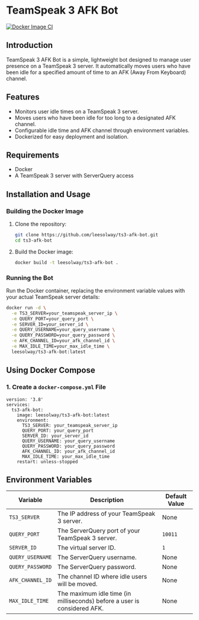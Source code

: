 # TeamSpeak 3 AFK Bot

[![Docker Image CI](https://github.com/leesolway/ts3-afk-bot/actions/workflows/docker-publish.yml/badge.svg?branch=main)](https://github.com/leesolway/ts3-afk-bot/actions/workflows/docker-publish.yml)

## Introduction
TeamSpeak 3 AFK Bot is a simple, lightweight bot designed to manage user presence on a TeamSpeak 3 server. It automatically moves users who have been idle for a specified amount of time to an AFK (Away From Keyboard) channel.

## Features
- Monitors user idle times on a TeamSpeak 3 server.
- Moves users who have been idle for too long to a designated AFK channel.
- Configurable idle time and AFK channel through environment variables.
- Dockerized for easy deployment and isolation.

## Requirements
- Docker
- A TeamSpeak 3 server with ServerQuery access

## Installation and Usage

### Building the Docker Image
1. Clone the repository:
    ```bash
    git clone https://github.com/leesolway/ts3-afk-bot.git
    cd ts3-afk-bot
    ```
2. Build the Docker image:
    ```bash
    docker build -t leesolway/ts3-afk-bot .
    ```

### Running the Bot
Run the Docker container, replacing the environment variable values with your actual TeamSpeak server details:
```bash
docker run -d \
  -e TS3_SERVER=your_teamspeak_server_ip \
  -e QUERY_PORT=your_query_port \
  -e SERVER_ID=your_server_id \
  -e QUERY_USERNAME=your_query_username \
  -e QUERY_PASSWORD=your_query_password \
  -e AFK_CHANNEL_ID=your_afk_channel_id \
  -e MAX_IDLE_TIME=your_max_idle_time \
  leesolway/ts3-afk-bot:latest
```

## Using Docker Compose

### 1. Create a `docker-compose.yml` File

```
version: '3.8'
services:
  ts3-afk-bot:
    image: leesolway/ts3-afk-bot:latest
    environment:
      TS3_SERVER: your_teamspeak_server_ip
      QUERY_PORT: your_query_port
      SERVER_ID: your_server_id
      QUERY_USERNAME: your_query_username
      QUERY_PASSWORD: your_query_password
      AFK_CHANNEL_ID: your_afk_channel_id
      MAX_IDLE_TIME: your_max_idle_time
    restart: unless-stopped
```

## Environment Variables

| Variable        | Description                                          | Default Value |
|-----------------|------------------------------------------------------|---------------|
| `TS3_SERVER`    | The IP address of your TeamSpeak 3 server.           | None          |
| `QUERY_PORT`    | The ServerQuery port of your TeamSpeak 3 server.     | `10011`       |
| `SERVER_ID`     | The virtual server ID.                               | `1`           |
| `QUERY_USERNAME`| The ServerQuery username.                            | None          |
| `QUERY_PASSWORD`| The ServerQuery password.                            | None          |
| `AFK_CHANNEL_ID`| The channel ID where idle users will be moved.       | None          |
| `MAX_IDLE_TIME` | The maximum idle time (in milliseconds) before a user is considered AFK. | None  |
